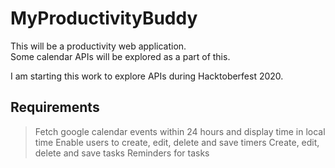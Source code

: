 # MyProductivityBuddy

This will be a productivity web application.\
Some calendar APIs will be explored as a part of this.

I am starting this work to explore APIs during Hacktoberfest 2020.

## Requirements

> Fetch google calendar events within 24 hours and display time in local time
> Enable users to create, edit, delete and save timers
> Create, edit, delete and save tasks
> Reminders for tasks
